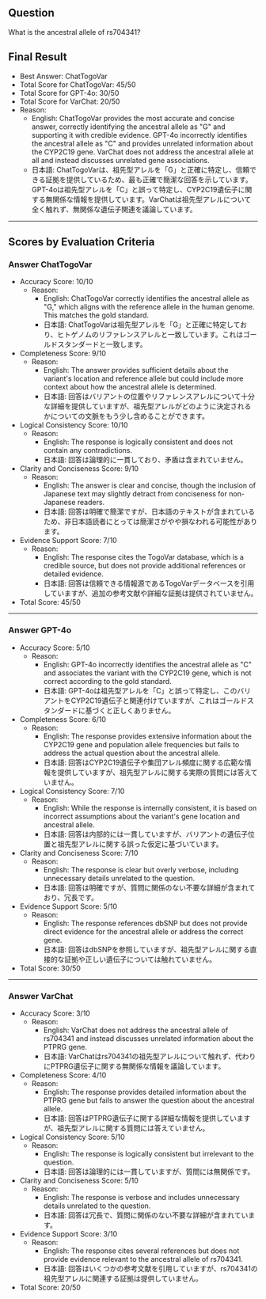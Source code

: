 ## Question

What is the ancestral allele of rs704341?

## Final Result

- Best Answer: ChatTogoVar
- Total Score for ChatTogoVar: 45/50
- Total Score for GPT-4o: 30/50
- Total Score for VarChat: 20/50
- Reason:
  - English: ChatTogoVar provides the most accurate and concise answer, correctly identifying the ancestral allele as "G" and supporting it with credible evidence. GPT-4o incorrectly identifies the ancestral allele as "C" and provides unrelated information about the CYP2C19 gene. VarChat does not address the ancestral allele at all and instead discusses unrelated gene associations.
  - 日本語: ChatTogoVarは、祖先型アレルを「G」と正確に特定し、信頼できる証拠を提供しているため、最も正確で簡潔な回答を示しています。GPT-4oは祖先型アレルを「C」と誤って特定し、CYP2C19遺伝子に関する無関係な情報を提供しています。VarChatは祖先型アレルについて全く触れず、無関係な遺伝子関連を議論しています。

---

## Scores by Evaluation Criteria

### Answer ChatTogoVar
- Accuracy Score: 10/10
  - Reason: 
    - English: ChatTogoVar correctly identifies the ancestral allele as "G," which aligns with the reference allele in the human genome. This matches the gold standard.
    - 日本語: ChatTogoVarは祖先型アレルを「G」と正確に特定しており、ヒトゲノムのリファレンスアレルと一致しています。これはゴールドスタンダードと一致します。
- Completeness Score: 9/10
  - Reason: 
    - English: The answer provides sufficient details about the variant's location and reference allele but could include more context about how the ancestral allele is determined.
    - 日本語: 回答はバリアントの位置やリファレンスアレルについて十分な詳細を提供していますが、祖先型アレルがどのように決定されるかについての文脈をもう少し含めることができます。
- Logical Consistency Score: 10/10
  - Reason: 
    - English: The response is logically consistent and does not contain any contradictions.
    - 日本語: 回答は論理的に一貫しており、矛盾は含まれていません。
- Clarity and Conciseness Score: 9/10
  - Reason: 
    - English: The answer is clear and concise, though the inclusion of Japanese text may slightly detract from conciseness for non-Japanese readers.
    - 日本語: 回答は明確で簡潔ですが、日本語のテキストが含まれているため、非日本語読者にとっては簡潔さがやや損なわれる可能性があります。
- Evidence Support Score: 7/10
  - Reason: 
    - English: The response cites the TogoVar database, which is a credible source, but does not provide additional references or detailed evidence.
    - 日本語: 回答は信頼できる情報源であるTogoVarデータベースを引用していますが、追加の参考文献や詳細な証拠は提供されていません。
- Total Score: 45/50

---

### Answer GPT-4o
- Accuracy Score: 5/10
  - Reason: 
    - English: GPT-4o incorrectly identifies the ancestral allele as "C" and associates the variant with the CYP2C19 gene, which is not correct according to the gold standard.
    - 日本語: GPT-4oは祖先型アレルを「C」と誤って特定し、このバリアントをCYP2C19遺伝子と関連付けていますが、これはゴールドスタンダードに基づくと正しくありません。
- Completeness Score: 6/10
  - Reason: 
    - English: The response provides extensive information about the CYP2C19 gene and population allele frequencies but fails to address the actual question about the ancestral allele.
    - 日本語: 回答はCYP2C19遺伝子や集団アレル頻度に関する広範な情報を提供していますが、祖先型アレルに関する実際の質問には答えていません。
- Logical Consistency Score: 7/10
  - Reason: 
    - English: While the response is internally consistent, it is based on incorrect assumptions about the variant's gene location and ancestral allele.
    - 日本語: 回答は内部的には一貫していますが、バリアントの遺伝子位置と祖先型アレルに関する誤った仮定に基づいています。
- Clarity and Conciseness Score: 7/10
  - Reason: 
    - English: The response is clear but overly verbose, including unnecessary details unrelated to the question.
    - 日本語: 回答は明確ですが、質問に関係のない不要な詳細が含まれており、冗長です。
- Evidence Support Score: 5/10
  - Reason: 
    - English: The response references dbSNP but does not provide direct evidence for the ancestral allele or address the correct gene.
    - 日本語: 回答はdbSNPを参照していますが、祖先型アレルに関する直接的な証拠や正しい遺伝子については触れていません。
- Total Score: 30/50

---

### Answer VarChat
- Accuracy Score: 3/10
  - Reason: 
    - English: VarChat does not address the ancestral allele of rs704341 and instead discusses unrelated information about the PTPRG gene.
    - 日本語: VarChatはrs704341の祖先型アレルについて触れず、代わりにPTPRG遺伝子に関する無関係な情報を議論しています。
- Completeness Score: 4/10
  - Reason: 
    - English: The response provides detailed information about the PTPRG gene but fails to answer the question about the ancestral allele.
    - 日本語: 回答はPTPRG遺伝子に関する詳細な情報を提供していますが、祖先型アレルに関する質問には答えていません。
- Logical Consistency Score: 5/10
  - Reason: 
    - English: The response is logically consistent but irrelevant to the question.
    - 日本語: 回答は論理的には一貫していますが、質問には無関係です。
- Clarity and Conciseness Score: 5/10
  - Reason: 
    - English: The response is verbose and includes unnecessary details unrelated to the question.
    - 日本語: 回答は冗長で、質問に関係のない不要な詳細が含まれています。
- Evidence Support Score: 3/10
  - Reason: 
    - English: The response cites several references but does not provide evidence relevant to the ancestral allele of rs704341.
    - 日本語: 回答はいくつかの参考文献を引用していますが、rs704341の祖先型アレルに関連する証拠は提供していません。
- Total Score: 20/50